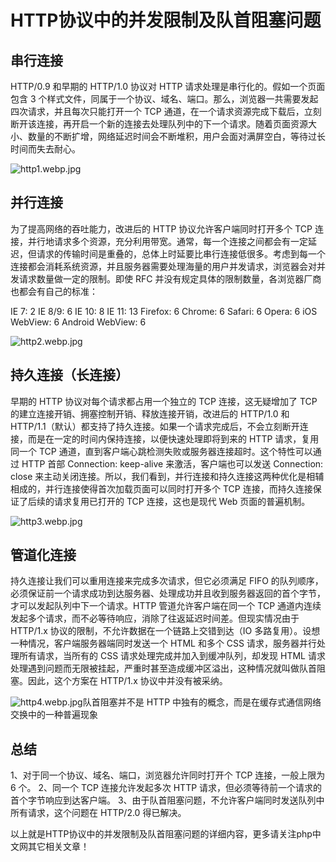 # HTTP协议中的并发限制及队首阻塞问题





## 串行连接



HTTP/0.9 和早期的 HTTP/1.0 协议对 HTTP 请求处理是串行化的。假如一个页面包含 3 个样式文件，同属于一个协议、域名、端口。那么，浏览器一共需要发起四次请求，并且每次只能打开一个 TCP 通道，在一个请求资源完成下载后，立刻断开该连接，再开启一个新的连接去处理队列中的下一个请求。随着页面资源大小、数量的不断扩增，网络延迟时间会不断堆积，用户会面对满屏空白，等待过长时间而失去耐心。

![http1.webp.jpg](http://img.php.cn//upload/image/319/669/718/1536570951426237.jpg)

## 并行连接

为了提高网络的吞吐能力，改进后的 HTTP 协议允许客户端同时打开多个 TCP 连接，并行地请求多个资源，充分利用带宽。通常，每一个连接之间都会有一定延迟，但请求的传输时间是重叠的，总体上时延要比串行连接低很多。考虑到每一个连接都会消耗系统资源，并且服务器需要处理海量的用户并发请求，浏览器会对并发请求数量做一定的限制。即使 RFC 并没有规定具体的限制数量，各浏览器厂商也都会有自己的标准：

IE 7: 2
IE 8/9: 6
IE 10: 8
IE 11: 13
Firefox: 6
Chrome: 6
Safari: 6
Opera: 6
iOS WebView: 6
Android WebView: 6

![http2.webp.jpg](http://img.php.cn//upload/image/404/180/597/1536570980946573.jpg)

## 持久连接（长连接）

早期的 HTTP 协议对每个请求都占用一个独立的 TCP 连接，这无疑增加了 TCP 的建立连接开销、拥塞控制开销、释放连接开销，改进后的 HTTP/1.0 和 HTTP/1.1（默认）都支持了持久连接。如果一个请求完成后，不会立刻断开连接，而是在一定的时间内保持连接，以便快速处理即将到来的 HTTP 请求，复用同一个 TCP 通道，直到客户端心跳检测失败或服务器连接超时。这个特性可以通过 HTTP 首部 Connection: keep-alive 来激活，客户端也可以发送 Connection: close 来主动关闭连接。所以，我们看到，并行连接和持久连接这两种优化是相辅相成的，并行连接使得首次加载页面可以同时打开多个 TCP 连接，而持久连接保证了后续的请求复用已打开的 TCP 连接，这也是现代 Web 页面的普遍机制。

![http3.webp.jpg](http://img.php.cn//upload/image/759/844/604/1536571018828330.jpg)

## 管道化连接

持久连接让我们可以重用连接来完成多次请求，但它必须满足 FIFO 的队列顺序，必须保证前一个请求成功到达服务器、处理成功并且收到服务器返回的首个字节，才可以发起队列中下一个请求。HTTP 管道允许客户端在同一个 TCP 通道内连续发起多个请求，而不必等待响应，消除了往返延迟时间差。但现实情况由于 HTTP/1.x 协议的限制，不允许数据在一个链路上交错到达（IO 多路复用）。设想一种情况，客户端服务器端同时发送一个 HTML 和多个 CSS 请求，服务器并行处理所有请求，当所有的 CSS 请求处理完成并加入到缓冲队列，却发现 HTML 请求处理遇到问题而无限被挂起，严重时甚至造成缓冲区溢出，这种情况就叫做队首阻塞。因此，这个方案在 HTTP/1.x 协议中并没有被采纳。

![http4.webp.jpg](http://img.php.cn//upload/image/929/326/397/1536571041595447.jpg)队首阻塞并不是 HTTP 中独有的概念，而是在缓存式通信网络交换中的一种普遍现象

## 总结

1、对于同一个协议、域名、端口，浏览器允许同时打开个 TCP 连接，一般上限为 6 个。
2、同一个 TCP 连接允许发起多次 HTTP 请求，但必须等待前一个请求的首个字节响应到达客户端。
3、由于队首阻塞问题，不允许客户端同时发送队列中所有请求，这个问题在 HTTP/2.0 得已解决。

以上就是HTTP协议中的并发限制及队首阻塞问题的详细内容，更多请关注php中文网其它相关文章！